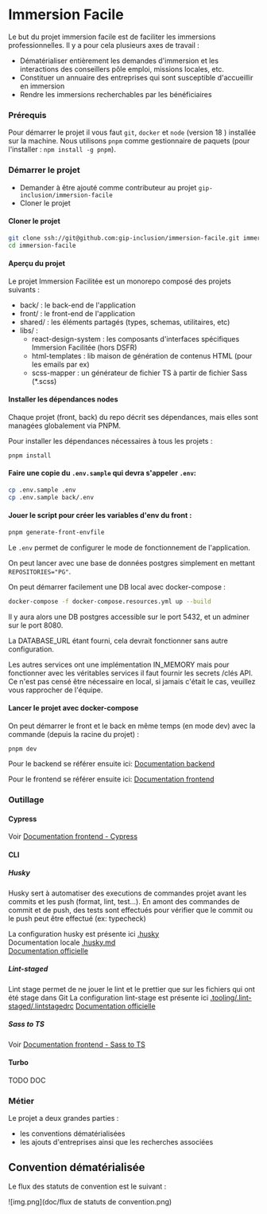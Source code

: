 # Immersion Facile

Le but du projet immersion facile est de faciliter les immersions professionnelles.
Il y a pour cela plusieurs axes de travail :

- Dématérialiser entièrement les demandes d'immersion et les interactions des conseillers pôle emploi, missions locales, etc.
- Constituer un annuaire des entreprises qui sont susceptible d'accueillir en immersion
- Rendre les immersions recherchables par les bénéficiaires

### Prérequis

Pour démarrer le projet il vous faut `git`, `docker` et `node` (version 18 ) installée sur la machine.
Nous utilisons `pnpm` comme gestionnaire de paquets (pour l'installer : `npm install -g pnpm`).

### Démarrer le projet

- Demander à être ajouté comme contributeur au projet `gip-inclusion/immersion-facile`
- Cloner le projet

#### Cloner le projet

```sh
git clone ssh://git@github.com:gip-inclusion/immersion-facile.git immersion-facile
cd immersion-facile
```

#### Aperçu du projet

Le projet Immersion Facilitée est un monorepo composé des projets suivants :

- back/ : le back-end de l'application
- front/ : le front-end de l'application
- shared/ : les éléments partagés (types, schemas, utilitaires, etc)
- libs/ :
  - react-design-system : les composants d'interfaces spécifiques Immersion Facilitée (hors DSFR)
  - html-templates : lib maison de génération de contenus HTML (pour les emails par ex)
  - scss-mapper : un générateur de fichier TS à partir de fichier Sass (\*.scss)

#### Installer les dépendances nodes

Chaque projet (front, back) du repo décrit ses dépendances, mais elles sont managées globalement via PNPM.

Pour installer les dépendances nécessaires à tous les projets :

```shell
pnpm install
```

#### Faire une copie du `.env.sample` qui devra s'appeler `.env`:

```sh
cp .env.sample .env
cp .env.sample back/.env
```

#### Jouer le script pour créer les variables d'env du front :

```sh
pnpm generate-front-envfile
```

Le `.env` permet de configurer le mode de fonctionnement de l'application.

On peut lancer avec une base de données postgres simplement en mettant `REPOSITORIES="PG"`.

On peut démarrer facilement une DB local avec docker-compose :

```sh
docker-compose -f docker-compose.resources.yml up --build
```

Il y aura alors une DB postgres accessible sur le port 5432, et un adminer sur le port 8080.

La DATABASE_URL étant fourni, cela devrait fonctionner sans autre configuration.

Les autres services ont une implémentation IN_MEMORY mais pour fonctionner avec les véritables services il faut fournir les secrets /clés API.
Ce n'est pas censé être nécessaire en local, si jamais c'était le cas, veuillez vous rapprocher de l'équipe.

#### Lancer le projet avec docker-compose

On peut démarrer le front et le back en même temps (en mode dev) avec la commande (depuis la racine du projet) :

```shell
pnpm dev
```

Pour le backend se référer ensuite ici:
[Documentation backend](./back/README.md)

Pour le frontend se référer ensuite ici:
[Documentation frontend](./front/README.md)

### Outillage

#### Cypress

Voir [Documentation frontend - Cypress](./front/README.md#e2e-tests-with-cypress)

#### CLI

##### Husky

Husky sert à automatiser des executions de commandes projet avant les commits et les push (format, lint, test...).
En amont des commandes de commit et de push, des tests sont effectués pour vérifier que le commit ou le push peut être effectué (ex: typecheck)

La configuration husky est présente ici [.husky](.husky)  
Documentation locale [.husky.md](.husky/husky.md)  
[Documentation officielle](https://typicode.github.io/husky/#/)

##### Lint-staged

Lint stage permet de ne jouer le lint et le prettier que sur les fichiers qui ont été stage dans Git
La configuration lint-stage est présente ici [.tooling/.lint-staged/.lintstagedrc](.tooling/.lint-staged/.lintstagedrc)
[Documentation officielle](https://github.com/okonet/lint-staged)

##### Sass to TS

Voir [Documentation frontend - Sass to TS](./front/README.md#sass-to-ts)

#### Turbo

TODO DOC

### Métier

Le projet a deux grandes parties :

- les conventions dématérialisées
- les ajouts d'entreprises ainsi que les recherches associées

## Convention dématérialisée

Le flux des statuts de convention est le suivant :

![img.png](doc/flux de statuts de convention.png)
